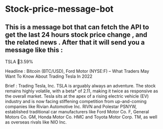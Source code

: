 # Stock-price-message-bot

## This is a message bot that can fetch the API to get the last 24 hours stock price change , and the related news . After that it will send you a message like this :


TSLA 🔺3.59% 

Headline : Bitcoin (BTC/USD), Ford Motor (NYSE:F) – What Traders May Want To Know About Trading Tesla In 2022 

Brief : Trading Tesla, Inc. TSLA is arguably always an adventure. The stock remains highly volatile, with a beta* of 2.11, making it twice as responsive as the overall market. Tesla sits at the apex of a rising electric vehicle (EV) industry and is now facing stiffening competition from up-and-coming companies like Rivian Automotive Inc. RIVN and Polestar PSNYW, established traditional car manufacturers like Ford Motor Co. F, General Motors Co. GM, Honda Motor Co. HMC and Toyota Motor Corp. TM, as well as overseas rivals like NIO Inc.

